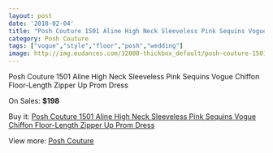 ```yaml
---
layout: post
date: '2018-02-04'
title: "Posh Couture 1501 Aline High Neck Sleeveless Pink Sequins Vogue Chiffon Floor-Length Zipper Up Prom Dress"
category: Posh Couture
tags: ["vogue","style","floor","posh","wedding"]
image: http://img.eudances.com/32008-thickbox_default/posh-couture-1501-aline-high-neck-sleeveless-pink-sequins-vogue-chiffon-floor-length-zipper-up-prom-dress.jpg
---
```

Posh Couture 1501 Aline High Neck Sleeveless Pink Sequins Vogue Chiffon Floor-Length Zipper Up Prom Dress

On Sales: **$198**
<a href="https://www.eudances.com/en/posh-couture/9971-posh-couture-1501-aline-high-neck-sleeveless-pink-sequins-vogue-chiffon-floor-length-zipper-up-prom-dress.html"><amp-img layout="responsive" width="600" height="600" src="//img.eudances.com/32008-thickbox_default/posh-couture-1501-aline-high-neck-sleeveless-pink-sequins-vogue-chiffon-floor-length-zipper-up-prom-dress.jpg" alt="Posh Couture 1501 Aline High Neck Sleeveless Pink Sequins Vogue Chiffon Floor-Length Zipper Up Prom Dress 0" /></a>
<a href="https://www.eudances.com/en/posh-couture/9971-posh-couture-1501-aline-high-neck-sleeveless-pink-sequins-vogue-chiffon-floor-length-zipper-up-prom-dress.html"><amp-img layout="responsive" width="600" height="600" src="//img.eudances.com/32012-thickbox_default/posh-couture-1501-aline-high-neck-sleeveless-pink-sequins-vogue-chiffon-floor-length-zipper-up-prom-dress.jpg" alt="Posh Couture 1501 Aline High Neck Sleeveless Pink Sequins Vogue Chiffon Floor-Length Zipper Up Prom Dress 1" /></a>
<a href="https://www.eudances.com/en/posh-couture/9971-posh-couture-1501-aline-high-neck-sleeveless-pink-sequins-vogue-chiffon-floor-length-zipper-up-prom-dress.html"><amp-img layout="responsive" width="600" height="600" src="//img.eudances.com/32011-thickbox_default/posh-couture-1501-aline-high-neck-sleeveless-pink-sequins-vogue-chiffon-floor-length-zipper-up-prom-dress.jpg" alt="Posh Couture 1501 Aline High Neck Sleeveless Pink Sequins Vogue Chiffon Floor-Length Zipper Up Prom Dress 2" /></a>
<a href="https://www.eudances.com/en/posh-couture/9971-posh-couture-1501-aline-high-neck-sleeveless-pink-sequins-vogue-chiffon-floor-length-zipper-up-prom-dress.html"><amp-img layout="responsive" width="600" height="600" src="//img.eudances.com/32010-thickbox_default/posh-couture-1501-aline-high-neck-sleeveless-pink-sequins-vogue-chiffon-floor-length-zipper-up-prom-dress.jpg" alt="Posh Couture 1501 Aline High Neck Sleeveless Pink Sequins Vogue Chiffon Floor-Length Zipper Up Prom Dress 3" /></a>
<a href="https://www.eudances.com/en/posh-couture/9971-posh-couture-1501-aline-high-neck-sleeveless-pink-sequins-vogue-chiffon-floor-length-zipper-up-prom-dress.html"><amp-img layout="responsive" width="600" height="600" src="//img.eudances.com/32009-thickbox_default/posh-couture-1501-aline-high-neck-sleeveless-pink-sequins-vogue-chiffon-floor-length-zipper-up-prom-dress.jpg" alt="Posh Couture 1501 Aline High Neck Sleeveless Pink Sequins Vogue Chiffon Floor-Length Zipper Up Prom Dress 4" /></a>

Buy it: [Posh Couture 1501 Aline High Neck Sleeveless Pink Sequins Vogue Chiffon Floor-Length Zipper Up Prom Dress](https://www.eudances.com/en/posh-couture/9971-posh-couture-1501-aline-high-neck-sleeveless-pink-sequins-vogue-chiffon-floor-length-zipper-up-prom-dress.html "Posh Couture 1501 Aline High Neck Sleeveless Pink Sequins Vogue Chiffon Floor-Length Zipper Up Prom Dress")

View more: [Posh Couture](https://www.eudances.com/en/161-posh-couture "Posh Couture")